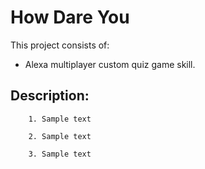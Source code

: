 # How Dare You

This project consists of:
* Alexa multiplayer custom quiz game skill.

## Description:

```
    1. Sample text
```

```
    2. Sample text
```

```
    3. Sample text
```